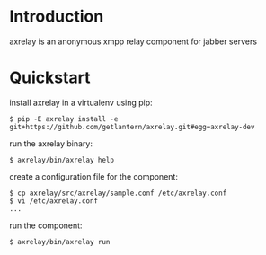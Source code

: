 Introduction
============

axrelay is an anonymous xmpp relay component for jabber servers


Quickstart
==========

install axrelay in a virtualenv using pip:
    
    $ pip -E axrelay install -e git+https://github.com/getlantern/axrelay.git#egg=axrelay-dev


run the axrelay binary:

    $ axrelay/bin/axrelay help


create a configuration file for the component:

    $ cp axrelay/src/axrelay/sample.conf /etc/axrelay.conf
    $ vi /etc/axrelay.conf
    ...


run the component: 

    $ axrelay/bin/axrelay run
